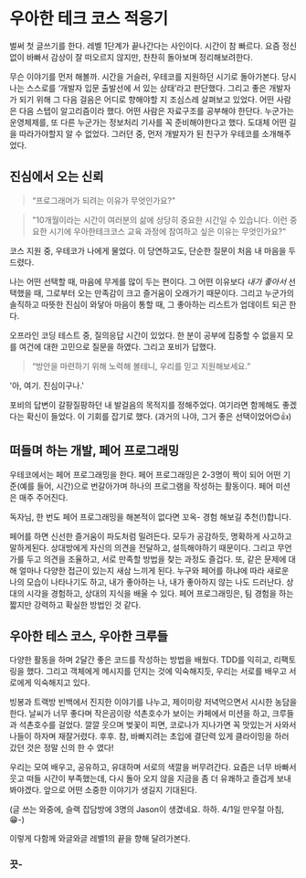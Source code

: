 # 우아한 테크 코스 적응기

벌써 첫 글쓰기를 한다. 레벨 1단계가 끝나간다는 사인이다. 시간이 참 빠르다. 요즘 정신없이 바빠서 감상이 잘 떠오르지 않지만, 찬찬히 돌아보며 정리해보려한다.

무슨 이야기를 먼저 해볼까. 시간을 거슬러, 우테코를 지원하던 시기로 돌아가본다. 당시 나는 스스로를 ‘개발자 입문 출발선에 서 있는 상태’라고 판단했다. 그리고 좋은 개발자가 되기 위해 그 다음 걸음은 어디로 향해야할 지 조심스레 살펴보고 있었다. 어떤 사람은 다음 스텝이 알고리즘이라 했다. 어떤 사람은 자료구조를 공부해야 한단다. 누군가는 운영체제를, 또 다른 누군가는 정보처리 기사를 꼭 준비해야한다고 했다. 도대체 어떤 길을 따라가야할지 알 수 없었다. 그러던 중, 먼저 개발자가 된 친구가 우테코를 소개해주었다.


## 진심에서 오는 신뢰

> “프로그래머가 되려는 이유가 무엇인가요?"

> "10개월이라는 시간이 여러분의 삶에 상당히 중요한 시간일 수 있습니다. 이런 중요한 시기에 우아한테크코스 교육 과정에 참여하고 싶은 이유는 무엇인가요?"

코스 지원 중, 우테코가 나에게 물었다. 이 당연하고도, 단순한 질문이 처음 내 마음을 두드렸다. 

나는 어떤 선택할 때, 마음에 무게를 많이 두는 편이다. 그 어떤 이유보다 *내가 좋아서*  선택했을 때, 그로부터 오는 만족감이 크고 즐거움이 오래가기 때문이다. 그리고 누군가의 솔직하고 따뜻한 진심이 와닿아 마음이 통할 때, 그 좋아하는 리스트가 업데이트 되곤 한다.

오프라인 코딩 테스트 중, 질의응답 시간이 있었다. 한 분이 공부에 집중할 수 없을지 모를 여건에 대한 고민으로 질문을 하였다. 그리고 포비가 답했다.

> “방안을 마련하기 위해 노력해 볼테니, 우리를 믿고 지원해보세요.”

'아, 여기. 진심이구나.'

포비의 답변이 갈팡질팡하던 내 발걸음의 목적지를 정해주었다. 여기라면 함께해도 좋겠다는 확신이 들었다. 이 기회를 잡기로 했다. (과거의 나야, 그거 좋은 선택이었어😊👍)


## 떠들며 하는 개발, 페어 프로그래밍

우테코에서는 페어 프로그래밍을 한다. 페어 프로그래밍은 2-3명이 짝이 되어 어떤 기준(예를 들어, 시간)으로 번갈아가며 하나의 프로그램을 작성하는 활동이다. 페어 미션은 매주 주어진다.

독자님, 한 번도 페어 프로그래밍을 해본적이 없다면 꼬옥- 경험 해보길 추천(!)합니다.

페어를 하면 신선한 즐거움이 파도처럼 밀려든다. 모두가 공감하듯, 명확하게 사고하고 말하게된다. 상대방에게 자신의 의견을 전달하고, 설득해야하기 때문이다. 그리고 무언가를 두고 의견을 조율하고, 서로 만족할 방법을 찾는 과정도 즐겁다. 또, 같은 문제에 대해 얼마나 다양한 접근이 있는지 새삼 느끼게 된다. 누구와 페어를 하냐에 따라 새로운 나의 모습이 나타나기도 하고, 내가 좋아하는 나, 내가 좋아하지 않는 나도 드러난다. 상대의 시각을 경험하고, 상대의 지식을 배울 수 있다. 페어 프로그래밍은, 팀 경험을 하는 짧지만 강력하고 확실한 방법인 것 같다.


## 우아한 테스 코스, 우아한 크루들

다양한 활동을 하며 2달간 좋은 코드를 작성하는 방법을 배웠다. TDD를 익히고, 리팩토링을 했다. 그리고 객체에게 메시지를 던지는 것에 익숙해지듯, 우리는 서로를 배우고 서로에게 익숙해지고 있다.

빙봉과 트랙방 빈백에서 진지한 이야기를 나누고, 제이미랑 저녁먹으면서 시시한 농담을 한다. 날씨가 너무 좋다며 작은곰이랑 석촌호수가 보이는 카페에서 미션을 하고, 크루들과 석촌호수를 걸었다. 깔깔 웃으며 벚꽃이 피면, 코로나가 지나가면 꼭 맛있는거 사와서 나들이 하자며 재잘거렸다. 후후. 참, 바빠지려는 초입에 결단력 있게 클라이밍을 하러 갔던 것은 정말 신의 한 수 였다!

우리는 모여 배우고, 공유하고, 유대하며 서로의 색깔을 버무려간다. 요즘은 너무 바빠서 웃고 떠들 시간이 부족했는데, 다시 돌아 오지 않을 지금을 좀 더 유쾌하고 즐겁게 보내봐야겠다. 앞으로 어떤 소중한 이야기가 생길지 기대된다.

(글 쓰는 와중에, 슬랙 잡담방에 3명의 Jason이 생겼네요. 하하. 4/1일 만우절 아침, 😁-)

이렇게 다함께 와글와글 레벨1의 끝을 향해 달려가본다.


### 끗-
